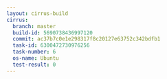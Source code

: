 ```yaml
---
layout: cirrus-build
cirrus:
  branch: master
  build-id: 5690738436997120
  commit: ac37b7c0e1e298317f8c20127e63752c342bdfb1
  task-id: 6300472730976256
  task-number: 6
  os-name: Ubuntu
  test-result: 0
---
```

